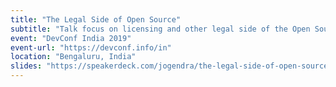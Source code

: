 ```yaml
---
title: "The Legal Side of Open Source"
subtitle: "Talk focus on licensing and other legal side of the Open Source that generally people are not aware of"
event: "DevConf India 2019"
event-url: "https://devconf.info/in"
location: "Bengaluru, India"
slides: "https://speakerdeck.com/jogendra/the-legal-side-of-open-source"
---
```

